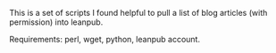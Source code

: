 This is a set of scripts I found helpful to pull a list of blog articles (with permission) into leanpub.

Requirements: perl, wget, python, leanpub account.
